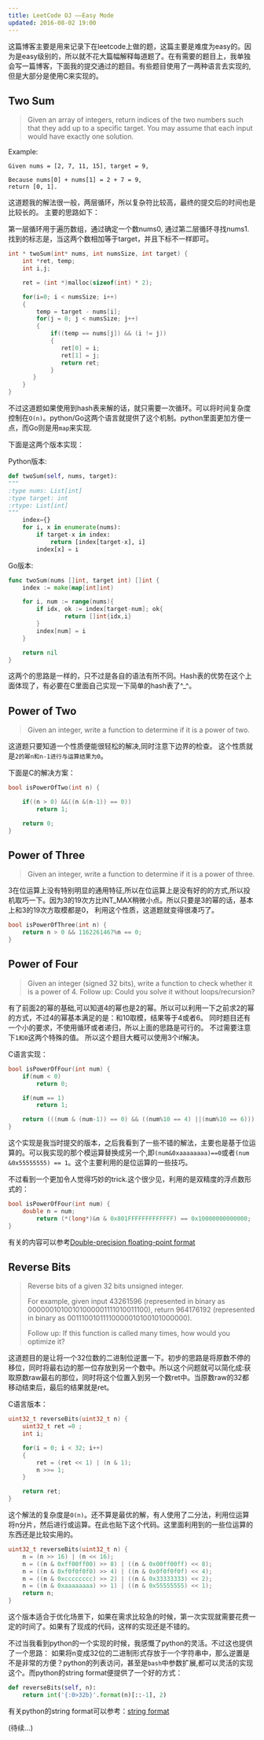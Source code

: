 ```yaml
---
title: LeetCode OJ ——Easy Mode
updated: 2016-08-02 19:00
---
```


这篇博客主要是用来记录下在leetcode上做的题，这篇主要是难度为easy的。因为是easy级别的，所以就不花大篇幅解释每道题了。在有需要的题目上，我单独会写一篇博客，下面我的提交通过的题目。有些题目使用了一两种语言去实现的,但是大部分是使用C来实现的。

## Two Sum

> Given an array of integers, return indices of the two numbers such that they add up to a specific target.
> You may assume that each input would have exactly one solution.

Example:

```
Given nums = [2, 7, 11, 15], target = 9,

Because nums[0] + nums[1] = 2 + 7 = 9,
return [0, 1].
```

这道题我的解法很一般，两层循环，所以复杂符比较高，最终的提交后的时间也是比较长的。 主要的思路如下：

第一层循环用于遍历数组，通过确定一个数nums0, 通过第二层循环寻找nums1. 找到的标志是，当这两个数相加等于target，并且下标不一样即可。

```c
int * twoSum(int* nums, int numsSize, int target) {
    int *ret, temp;
	int i,j;

	ret = (int *)malloc(sizeof(int) * 2);

	for(i=0; i < numsSize; i++)
	{
	    temp = target - nums[i];
	    for(j = 0; j < numsSize; j++)
	    {
	        if((temp == nums[j]) && (i != j))
	        {
	           ret[0] = i;
	           ret[1] = j;
	           return ret;
	        }
	   }
	}
}
```
不过这道题如果使用到hash表来解的话，就只需要一次循环。可以将时间复杂度控制在`O(n)`。python/Go这两个语言就提供了这个机制。python里面更加方便一点，而Go则是用`map`来实现.

下面是这两个版本实现：

Python版本:

```python
def twoSum(self, nums, target):
"""
:type nums: List[int]
:type target: int
:rtype: List[int]
"""
	index={}
	for i, x in enumerate(nums):
		if target-x in index:
			return [index[target-x], i]
		index[x] = i

```

Go版本:

```go
func twoSum(nums []int, target int) []int {
	index := make(map[int]int)

	for i, num := range(nums){
		if idx, ok := index[target-num]; ok{
				return []int{idx,i}
		}
		index[num] = i 
	}

	return nil
}
```

这两个的思路是一样的，只不过是各自的语法有所不同。Hash表的优势在这个上面体现了，有必要在C里面自己实现一下简单的hash表了^_^。

## Power of Two

> Given an integer, write a function to determine if it is a power of two.

这道题只要知道一个性质便能很轻松的解决,同时注意下边界的检查。 这个性质就是`2的幂n和n-1进行与运算结果为0`。

下面是C的解决方案：

```c
bool isPowerOfTwo(int n) {

	if((n > 0) &&((n &(n-1)) == 0))
		return 1;

	return 0;
}
```

## Power of Three

> Given an integer, write a function to determine if it is a power of three.

3在位运算上没有特别明显的通用特征,所以在位运算上是没有好的的方式,所以投机取巧一下。因为3的19次方比INT_MAX稍微小点。所以只要是3的幂的话，基本上和3的19次方取模都是0， 利用这个性质，这道题就变得很凑巧了。

```c
bool isPowerOfThree(int n) {
    return n > 0 && 1162261467%n == 0;
}
```

## Power of Four

> Given an integer (signed 32 bits), write a function to check whether it is a power of 4.
> Follow up: Could you solve it without loops/recursion?

有了前面2的幂的基础,可以知道4的幂也是2的幂。所以可以利用一下之前求2的幂的方式，不过4的幂基本满足的是：和10取模，结果等于4或者6。 同时题目还有一个小的要求，不使用循环或者递归，所以上面的思路是可行的。 不过需要注意下`1和0`这两个特殊的值。 所以这个题目大概可以使用3个if解决。

C语言实现：


```c
bool isPowerOfFour(int num) {
	if(num < 0)
		return 0;

	if(num == 1)
		return 1;

	return (((num & (num-1)) == 0) && ((num%10 == 4) ||(num%10 == 6)));
}
```

这个实现是我当时提交的版本，之后我看到了一些不错的解法，主要也是基于位运算的。可以我实现的那个模运算替换成另一个,即`(num&0xaaaaaaaa)==0`或者`(num &0x55555555) == 1`。这个主要利用的是位运算的一些技巧。 

不过看到一个更加令人觉得巧妙的trick.这个很少见，利用的是双精度的浮点数形式的：

```c
bool isPowerOfFour(int num) {
    double n = num;
	    return (*(long*)&n & 0x801FFFFFFFFFFFFF) == 0x10000000000000;
}
```

有关的内容可以参考[Double-precision floating-point format](https://en.wikipedia.org/wiki/Double-precision_floating-point_format)  


## Reverse Bits

> Reverse bits of a given 32 bits unsigned integer.
>
> For example, given input 43261596 (represented in binary as 00000010100101000001111010011100), return 964176192 (represented in binary as 00111001011110000010100101000000).
>
> Follow up:
> If this function is called many times, how would you optimize it?

这道题目的是让将一个32位数的二进制位逆置一下。初步的思路是将原数不停的移位，同时将最右边的那一位存放到另一个数中。所以这个问题就可以简化成:获取原数raw最右的那位，同时将这个位置入到另一个数ret中。当原数raw的32都移动结束后，最后的结果就是ret。

C语言版本：

```c
uint32_t reverseBits(uint32_t n) {
	uint32_t ret =0 ;
	int i;

	for(i = 0; i < 32; i++)
	{
		ret = (ret << 1) | (n & 1);
		n >>= 1;
	}

	return ret;
}

```

这个解法的复杂度是`O(n)`。还不算是最优的解，有人使用了二分法，利用位运算将n分片，然后进行或运算。在此也贴下这个代码。这里面利用到的一些位运算的东西还是比较实用的。

```c
uint32_t reverseBits(uint32_t n) {
	n = (n >> 16) | (n << 16);
	n = ((n & 0xff00ff00) >> 8) | ((n & 0x00ff00ff) << 8);
	n = ((n & 0xf0f0f0f0) >> 4) | ((n & 0x0f0f0f0f) << 4);
	n = ((n & 0xcccccccc) >> 2) | ((n & 0x33333333) << 2);
	n = ((n & 0xaaaaaaaa) >> 1) | ((n & 0x55555555) << 1);
	return n;
}

```
这个版本适合于优化场景下，如果在需求比较急的时候，第一次实现就需要花费一定的时间了。如果有了现成的代码，这样的实现还是不错的。   

不过当我看到python的一个实现的时候，我感慨了python的灵活。不过这也提供了一个思路： 如果将n变成32位的二进制形式存放于一个字符串中，那么逆置是不是非常的方便？python的列表访问，甚至是`bash`中参数扩展,都可以灵活的实现这个。而python的string format便提供了一个好的方式：

```python
def reverseBits(self, n):
    return int('{:0>32b}'.format(n)[::-1], 2)
```

有关python的string format可以参考：[string format](https://docs.python.org/3/library/string.html#format-specification-mini-language)


(待续...)
